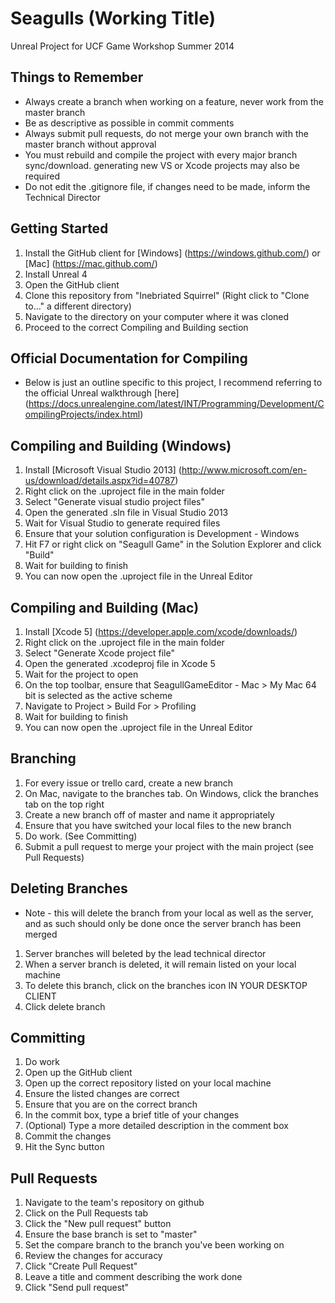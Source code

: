 Seagulls (Working Title)
==============

Unreal Project for UCF Game Workshop Summer 2014

Things to Remember
--------------
* Always create a branch when working on a feature, never work from the master branch
* Be as descriptive as possible in commit comments
* Always submit pull requests, do not merge your own branch with the master branch without approval
* You must rebuild and compile the project with every major branch sync/download. generating new VS or Xcode projects may also be required
* Do not edit the .gitignore file, if changes need to be made, inform the Technical Director

Getting Started
--------------
1. Install the GitHub client for [Windows] (https://windows.github.com/) or [Mac] (https://mac.github.com/)
2. Install Unreal 4
3. Open the GitHub client
4. Clone this repository from "Inebriated Squirrel" (Right click to "Clone to..." a different directory)
5. Navigate to the directory on your computer where it was cloned
6. Proceed to the correct Compiling and Building section

Official Documentation for Compiling
--------------
* Below is just an outline specific to this project, I recommend referring to the official Unreal walkthrough [here] (https://docs.unrealengine.com/latest/INT/Programming/Development/CompilingProjects/index.html)

Compiling and Building (Windows)
--------------
1. Install [Microsoft Visual Studio 2013] (http://www.microsoft.com/en-us/download/details.aspx?id=40787)
2. Right click on the .uproject file in the main folder
3. Select "Generate visual studio project files"
4. Open the generated .sln file in Visual Studio 2013
5. Wait for Visual Studio to generate required files
6. Ensure that your solution configuration is Development - Windows
7. Hit F7 or right click on "Seagull Game" in the Solution Explorer and click "Build"
8. Wait for building to finish
9. You can now open the .uproject file in the Unreal Editor

Compiling and Building (Mac)
--------------
1. Install [Xcode 5] (https://developer.apple.com/xcode/downloads/)
2. Right click on the .uproject file in the main folder
3. Select "Generate Xcode project file"
4. Open the generated .xcodeproj file in Xcode 5
5. Wait for the project to open
6. On the top toolbar, ensure that SeagullGameEditor - Mac > My Mac 64 bit is selected as the active scheme
7. Navigate to Project > Build For > Profiling
8. Wait for building to finish
9. You can now open the .uproject file in the Unreal Editor

Branching
--------------
1. For every issue or trello card, create a new branch
2. On Mac, navigate to the branches tab. On Windows, click the branches tab on the top right
3. Create a new branch off of master and name it appropriately
4. Ensure that you have switched your local files to the new branch
5. Do work. (See Committing)
6. Submit a pull request to merge your project with the main project (see Pull Requests)

Deleting Branches
--------------
* Note - this will delete the branch from your local as well as the server, and as such should only be done once the server branch has been merged

1. Server branches will beleted by the lead technical director
2. When a server branch is deleted, it will remain listed on your local machine
3. To delete this branch, click on the branches icon IN YOUR DESKTOP CLIENT
4. Click delete branch


Committing
--------------
1. Do work
2. Open up the GitHub client
3. Open up the correct repository listed on your local machine
4. Ensure the listed changes are correct
5. Ensure that you are on the correct branch
6. In the commit box, type a brief title of your changes
7. (Optional) Type a more detailed description in the comment box
8. Commit the changes
9. Hit the Sync button

Pull Requests
--------------
1. Navigate to the team's repository on github
2. Click on the Pull Requests tab
3. Click the "New pull request" button
4. Ensure the base branch is set to "master"
5. Set the compare branch to the branch you've been working on
6. Review the changes for accuracy
7. Click "Create Pull Request"
8. Leave a title and comment describing the work done
9. Click "Send pull request"
